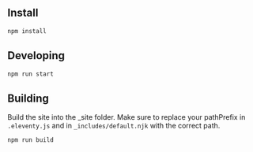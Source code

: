 ## Install
```bash
npm install
```

## Developing
```bash
npm run start
```

## Building

Build the site into the _site folder. Make sure to replace your pathPrefix in `.eleventy.js` and in `_includes/default.njk` with the correct path.

```bash
npm run build
```
